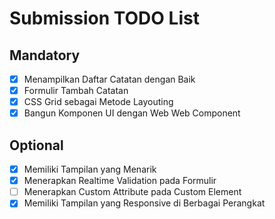 # Submission TODO List

## Mandatory

- [x] Menampilkan Daftar Catatan dengan Baik
- [x] Formulir Tambah Catatan
- [x] CSS Grid sebagai Metode Layouting
- [x] Bangun Komponen UI dengan Web Web Component

## Optional

- [x] Memiliki Tampilan yang Menarik
- [x] Menerapkan Realtime Validation pada Formulir
- [ ] Menerapkan Custom Attribute pada Custom Element
- [x] Memiliki Tampilan yang Responsive di Berbagai Perangkat